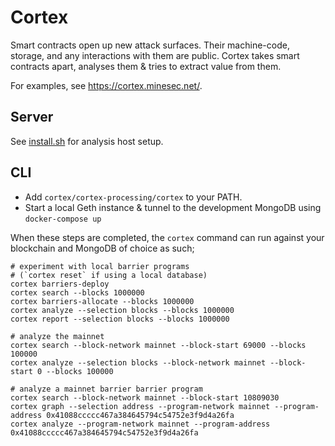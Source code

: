 # Cortex

Smart contracts open up new attack surfaces. Their machine-code, storage, and any interactions with them are public. Cortex takes smart contracts apart, analyses them & tries to extract value from them.

For examples, see https://cortex.minesec.net/.

## Server

See [install.sh](install.sh) for analysis host setup.

## CLI

- Add `cortex/cortex-processing/cortex` to your PATH.
- Start a local Geth instance & tunnel to the development MongoDB using `docker-compose up`

When these steps are completed, the `cortex` command can run against your blockchain and MongoDB of choice as such;

    # experiment with local barrier programs
    # (`cortex reset` if using a local database)
    cortex barriers-deploy
    cortex search --blocks 1000000
    cortex barriers-allocate --blocks 1000000
    cortex analyze --selection blocks --blocks 1000000
    cortex report --selection blocks --blocks 1000000

    # analyze the mainnet
    cortex search --block-network mainnet --block-start 69000 --blocks 100000
    cortex analyze --selection blocks --block-network mainnet --block-start 0 --blocks 100000
    
    # analyze a mainnet barrier barrier program
    cortex search --block-network mainnet --block-start 10809030
    cortex graph --selection address --program-network mainnet --program-address 0x41088ccccc467a384645794c54752e3f9d4a26fa
    cortex analyze --program-network mainnet --program-address 0x41088ccccc467a384645794c54752e3f9d4a26fa
